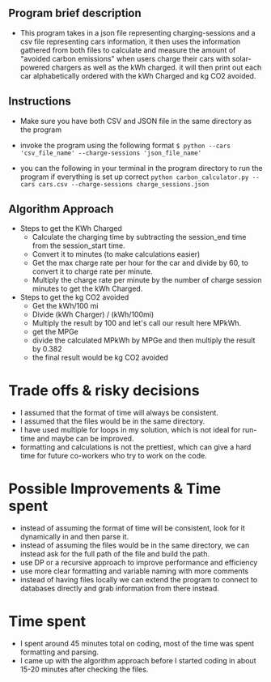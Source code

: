 ## Program brief description

- This program takes in a json file representing charging-sessions and a csv file representing cars information, it then uses the information gathered from both files to calculate and measure the amount of "avoided carbon emissions" when users charge their cars with solar-powered chargers as well as the kWh charged. it will then print out each car alphabetically ordered with the kWh Charged and kg CO2 avoided.

## Instructions

- Make sure you have both CSV and JSON file in the same directory as the program
- invoke the program using the following format
  `$ python --cars 'csv_file_name' --charge-sessions 'json_file_name'`

- you can the following in your terminal in the program directory to run the program if everything is set up correct
  `python carbon_calculator.py --cars cars.csv --charge-sessions charge_sessions.json`

## Algorithm Approach

- Steps to get the KWh Charged
  - Calculate the charging time by subtracting the session_end time from the session_start time.
  - Convert it to minutes (to make calculations easier)
  - Get the max charge rate per hour for the car and divide by 60, to convert it to charge rate per minute.
  - Multiply the charge rate per minute by the number of charge session minutes to get the kWh Charged.
- Steps to get the kg CO2 avoided
  - Get the kWh/100 mi
  - Divide (kWh Charger) / (kWh/100mi)
  - Multiply the result by 100 and let's call our result here MPkWh.
  - get the MPGe
  - divide the calculated MPkWh by MPGe and then multiply the result by 0.382
  - the final result would be kg CO2 avoided

# Trade offs & risky decisions

- I assumed that the format of time will always be consistent.
- I assumed that the files would be in the same directory.
- I have used multiple for loops in my solution, which is not ideal for run-time and maybe can be improved.
- formatting and calculations is not the prettiest, which can give a hard time for future co-workers who try to work on the code.

# Possible Improvements & Time spent

- instead of assuming the format of time will be consistent, look for it dynamically in and then parse it.
- instead of assuming the files would be in the same directory, we can instead ask for the full path of the file and build the path.
- use DP or a recursive approach to improve performance and efficiency
- use more clear formatting and variable naming with more comments
- instead of having files locally we can extend the program to connect to databases directly and grab information from there instead.

# Time spent

- I spent around 45 minutes total on coding, most of the time was spent formatting and parsing.
- I came up with the algorithm approach before I started coding in about 15-20 minutes after checking the files.
